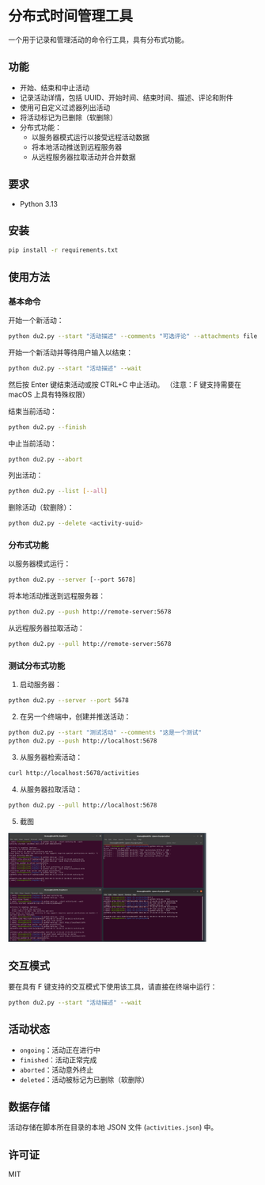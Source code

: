 # 分布式时间管理工具

一个用于记录和管理活动的命令行工具，具有分布式功能。

## 功能

- 开始、结束和中止活动
- 记录活动详情，包括 UUID、开始时间、结束时间、描述、评论和附件
- 使用可自定义过滤器列出活动
- 将活动标记为已删除（软删除）
- 分布式功能：
  - 以服务器模式运行以接受远程活动数据
  - 将本地活动推送到远程服务器
  - 从远程服务器拉取活动并合并数据

## 要求

- Python 3.13

## 安装

```bash
pip install -r requirements.txt
```

## 使用方法

### 基本命令

开始一个新活动：
```bash
python du2.py --start "活动描述" --comments "可选评论" --attachments file1.txt file2.pdf
```

开始一个新活动并等待用户输入以结束：
```bash
python du2.py --start "活动描述" --wait
```
然后按 Enter 键结束活动或按 CTRL+C 中止活动。
（注意：F 键支持需要在 macOS 上具有特殊权限）

结束当前活动：
```bash
python du2.py --finish
```

中止当前活动：
```bash
python du2.py --abort
```

列出活动：
```bash
python du2.py --list [--all]
```

删除活动（软删除）：
```bash
python du2.py --delete <activity-uuid>
```

### 分布式功能

以服务器模式运行：
```bash
python du2.py --server [--port 5678]
```

将本地活动推送到远程服务器：
```bash
python du2.py --push http://remote-server:5678
```

从远程服务器拉取活动：
```bash
python du2.py --pull http://remote-server:5678
```

### 测试分布式功能

1. 启动服务器：
```bash
python du2.py --server --port 5678
```

2. 在另一个终端中，创建并推送活动：
```bash
python du2.py --start "测试活动" --comments "这是一个测试"
python du2.py --push http://localhost:5678
```

3. 从服务器检索活动：
```bash
curl http://localhost:5678/activities
```

4. 从服务器拉取活动：
```bash
python du2.py --pull http://localhost:5678
```

5. 截图
<img src="https://raw.githubusercontent.com/liuxk99/Du2.py/refs/heads/master/screenshots/cli-serv-02.png" width="400">

## 交互模式

要在具有 F 键支持的交互模式下使用该工具，请直接在终端中运行：
```bash
python du2.py --start "活动描述" --wait
```

## 活动状态

- `ongoing`：活动正在进行中
- `finished`：活动正常完成
- `aborted`：活动意外终止
- `deleted`：活动被标记为已删除（软删除）

## 数据存储

活动存储在脚本所在目录的本地 JSON 文件 (`activities.json`) 中。

## 许可证

MIT